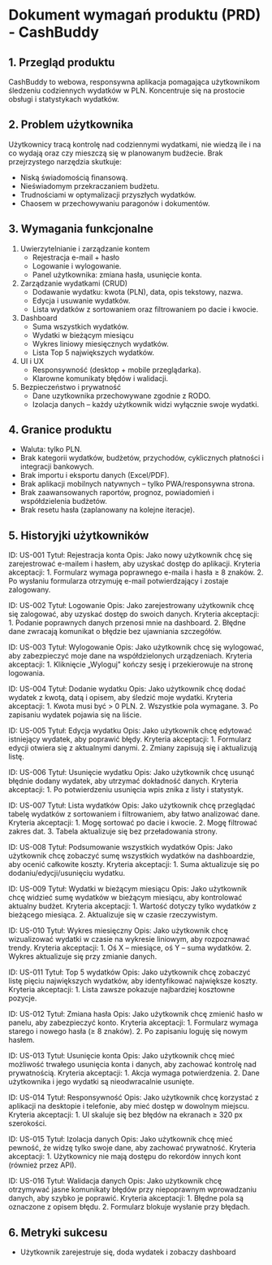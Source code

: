 # Dokument wymagań produktu (PRD) - CashBuddy

## 1. Przegląd produktu
CashBuddy to webowa, responsywna aplikacja pomagająca użytkownikom śledzeniu codziennych wydatków w PLN. Koncentruje się na prostocie obsługi i  statystykach wydatków.

## 2. Problem użytkownika
Użytkownicy tracą kontrolę nad codziennymi wydatkami, nie wiedzą ile i na co wydają oraz czy mieszczą się w planowanym budżecie. Brak przejrzystego narzędzia skutkuje:
- Niską świadomością finansową.
- Nieświadomym przekraczaniem budżetu.
- Trudnościami w optymalizacji przyszłych wydatków.
- Chaosem w przechowywaniu paragonów i dokumentów.

## 3. Wymagania funkcjonalne
1. Uwierzytelnianie i zarządzanie kontem
   - Rejestracja e-mail + hasło
   - Logowanie i wylogowanie.
   - Panel użytkownika: zmiana hasła, usunięcie konta.
2. Zarządzanie wydatkami (CRUD)
   - Dodawanie wydatku: kwota (PLN), data, opis tekstowy, nazwa.
   - Edycja i usuwanie wydatków.
   - Lista wydatków z sortowaniem oraz filtrowaniem po dacie i kwocie.
3. Dashboard
   - Suma wszystkich wydatków.
   - Wydatki w bieżącym miesiącu
   - Wykres liniowy miesięcznych wydatków.
   - Lista Top 5 największych wydatków.
4. UI i UX
   - Responsywność (desktop + mobile przeglądarka).
   - Klarowne komunikaty błędów i walidacji.
5. Bezpieczeństwo i prywatność
   - Dane uzytkownika przechowywane zgodnie z RODO.
   - Izolacja danych – każdy użytkownik widzi wyłącznie swoje wydatki.

## 4. Granice produktu
- Waluta: tylko PLN.
- Brak kategorii wydatków, budżetów, przychodów, cyklicznych płatności i integracji bankowych.
- Brak importu i eksportu danych (Excel/PDF).
- Brak aplikacji mobilnych natywnych – tylko PWA/responsywna strona.
- Brak zaawansowanych raportów, prognoz, powiadomień i współdzielenia budżetów.
- Brak resetu hasła (zaplanowany na kolejne iteracje).

## 5. Historyjki użytkowników
ID: US-001
Tytuł: Rejestracja konta
Opis: Jako nowy użytkownik chcę się zarejestrować e-mailem i hasłem, aby uzyskać dostęp do aplikacji.
Kryteria akceptacji:
	1. Formularz wymaga poprawnego e-maila i hasła ≥ 8 znaków.
	2. Po wysłaniu formularza otrzymuję e-mail potwierdzający i zostaje zalogowany.

ID: US-002
Tytuł: Logowanie
Opis: Jako zarejestrowany użytkownik chcę się zalogować, aby uzyskać dostęp do swoich danych.
Kryteria akceptacji:
	1. Podanie poprawnych danych przenosi mnie na dashboard.
	2. Błędne dane zwracają komunikat o błędzie bez ujawniania szczegółów.

ID: US-003
Tytuł: Wylogowanie
Opis: Jako użytkownik chcę się wylogować, aby zabezpieczyć moje dane na współdzielonych urządzeniach.
Kryteria akceptacji:
	1. Kliknięcie „Wyloguj" kończy sesję i przekierowuje na stronę logowania.

ID: US-004
Tytuł: Dodanie wydatku
Opis: Jako użytkownik chcę dodać wydatek z kwotą, datą i opisem, aby śledzić moje wydatki.
Kryteria akceptacji:
	1. Kwota musi być > 0 PLN.
	2. Wszystkie pola wymagane.
	3. Po zapisaniu wydatek pojawia się na liście.

ID: US-005
Tytuł: Edycja wydatku
Opis: Jako użytkownik chcę edytować istniejący wydatek, aby poprawić błędy.
Kryteria akceptacji:
	1. Formularz edycji otwiera się z aktualnymi danymi.
	2. Zmiany zapisują się i aktualizują listę.

ID: US-006
Tytuł: Usunięcie wydatku
Opis: Jako użytkownik chcę usunąć błędnie dodany wydatek, aby utrzymać dokładność danych.
Kryteria akceptacji:
	1. Po potwierdzeniu usunięcia wpis znika z listy i statystyk.

ID: US-007
Tytuł: Lista wydatków
Opis: Jako użytkownik chcę przeglądać tabelę wydatków z sortowaniem i filtrowaniem, aby łatwo analizować dane.
Kryteria akceptacji:
	1. Mogę sortować po dacie i kwocie.
	2. Mogę filtrować zakres dat.
	3. Tabela aktualizuje się bez przeładowania strony.

ID: US-008
Tytuł: Podsumowanie wszystkich wydatków
Opis: Jako użytkownik chcę zobaczyć sumę wszystkich wydatków na dashboardzie, aby ocenić całkowite koszty.
Kryteria akceptacji:
	1. Suma aktualizuje się po dodaniu/edycji/usunięciu wydatku.

ID: US-009
Tytuł: Wydatki w bieżącym miesiącu
Opis: Jako użytkownik chcę widzieć sumę wydatków w bieżącym miesiącu, aby kontrolować aktualny budżet.
Kryteria akceptacji:
	1. Wartość dotyczy tylko wydatków z bieżącego miesiąca.
	2. Aktualizuje się w czasie rzeczywistym.

ID: US-010
Tytuł: Wykres miesięczny
Opis: Jako użytkownik chcę wizualizować wydatki w czasie na wykresie liniowym, aby rozpoznawać trendy.
Kryteria akceptacji:
	1. Oś X – miesiące, oś Y – suma wydatków.
	2. Wykres aktualizuje się przy zmianie danych.

ID: US-011
Tytuł: Top 5 wydatków
Opis: Jako użytkownik chcę zobaczyć listę pięciu największych wydatków, aby identyfikować największe koszty.
Kryteria akceptacji:
	1. Lista zawsze pokazuje najbardziej kosztowne pozycje.

ID: US-012
Tytuł: Zmiana hasła
Opis: Jako użytkownik chcę zmienić hasło w panelu, aby zabezpieczyć konto.
Kryteria akceptacji:
	1. Formularz wymaga starego i nowego hasła (≥ 8 znaków).
	2. Po zapisaniu loguję się nowym hasłem.

ID: US-013
Tytuł: Usunięcie konta
Opis: Jako użytkownik chcę mieć możliwość trwałego usunięcia konta i danych, aby zachować kontrolę nad prywatnością.
Kryteria akceptacji:
	1. Akcja wymaga potwierdzenia.
	2. Dane użytkownika i jego wydatki są nieodwracalnie usunięte.

ID: US-014
Tytuł: Responsywność
Opis: Jako użytkownik chcę korzystać z aplikacji na desktopie i telefonie, aby mieć dostęp w dowolnym miejscu.
Kryteria akceptacji:
	1. UI skaluje się bez błędów na ekranach ≥ 320 px szerokości.

ID: US-015
Tytuł: Izolacja danych
Opis: Jako użytkownik chcę mieć pewność, że widzę tylko swoje dane, aby zachować prywatność.
Kryteria akceptacji:
	1. Użytkownicy nie mają dostępu do rekordów innych kont (również przez API).

ID: US-016
Tytuł: Walidacja danych
Opis: Jako użytkownik chcę otrzymywać jasne komunikaty błędów przy niepoprawnym wprowadzaniu danych, aby szybko je poprawić.
Kryteria akceptacji:
	1. Błędne pola są oznaczone z opisem błędu.
	2. Formularz blokuje wysłanie przy błędach.

## 6. Metryki sukcesu
- Użytkownik zarejestruje się, doda wydatek i zobaczy dashboard 
